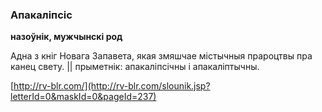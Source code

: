 ### Апакаліпсіс
**назоўнік, мужчынскі род**

Адна з кніг Новага Запавета, якая змяшчае містычныя прароцтвы пра канец свету. || прыметнік: апакаліпсічны і апакаліптычны.

<a rel="author">[http://rv-blr.com/](http://rv-blr.com/slounik.jsp?letterId=0&maskId=0&pageId=237)</a>
